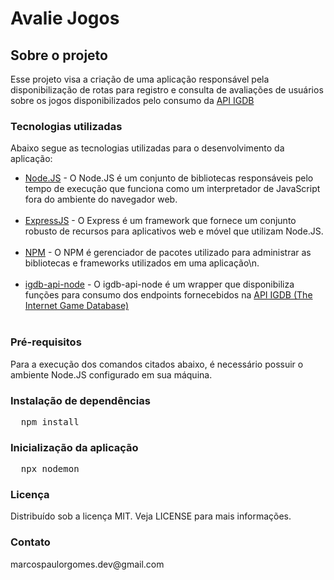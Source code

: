 <h1>Avalie Jogos</h1>
<h2>Sobre o projeto</h2>
<p>Esse projeto visa a criação de uma aplicação responsável pela disponibilização de rotas para registro
    e consulta de avaliações de usuários sobre os jogos disponibilizados pelo consumo da <a
        href="https://api-docs.igdb.com/#getting-started">API IGDB</a></p>
<h3>Tecnologias utilizadas</h3>
<p>Abaixo segue as tecnologias utilizadas para o desenvolvimento da aplicação:</p>
<ul>
    <li><a href="https://nodejs.org/pt-br/about">Node.JS</a> - O Node.JS é um conjunto de bibliotecas responsáveis pelo
        tempo de execução que funciona como um interpretador de JavaScript fora do ambiente do navegador web.
    </li><br />
    <li><a href="https://expressjs.com/">ExpressJS</a>
        - O Express é um framework que fornece um conjunto robusto de recursos para aplicativos web e móvel que
        utilizam Node.JS.
    </li><br />
    <li><a href="https://www.npmjs.com/about">NPM</a>
        - O NPM é gerenciador de pacotes utilizado para administrar as bibliotecas e frameworks utilizados em uma
        aplicação\n.
    </li><br />
    <li><a href="https://www.npmjs.com/package/igdb-api-node">igdb-api-node</a>
        - O igdb-api-node é um wrapper que disponibiliza funções para consumo dos endpoints fornecebidos na <a
            href="https://api-docs.igdb.com/#getting-started">API IGDB (The Internet Game Database)</a>
    </li><br />
</ul>
<h3>Pré-requisitos</h3>
<p>Para a execução dos comandos citados abaixo, é necessário possuir o ambiente Node.JS configurado em sua máquina.</p>
<h3>Instalação de dependências</h3>
<pre>
  <span>npm install</span>
</pre>
<h3>Inicialização da aplicação</h3>
<pre>
  <span>npx nodemon</span>
</pre>
<h3>Licença</h3>
<p>Distribuído sob a licença MIT. Veja LICENSE para mais informações.</p>
<h3>Contato</h3>
<p>marcospaulorgomes.dev@gmail.com</p>

